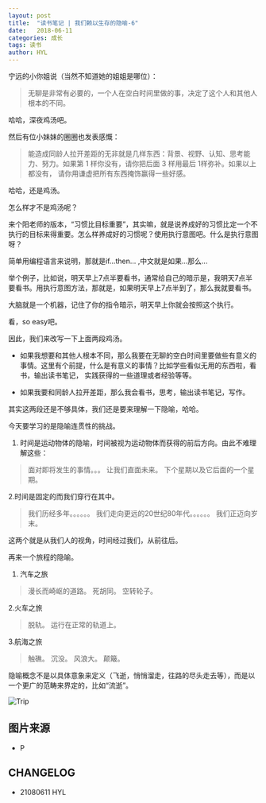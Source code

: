 ```yaml
---
layout: post
title:  "读书笔记 | 我们赖以生存的隐喻-6"
date:   2018-06-11
categories: 成长
tags: 读书
author: HYL
---
```



宁远的小你姐说（当然不知道她的姐姐是哪位）：

> 无聊是非常有必要的，一个人在空白时间里做的事，决定了这个人和其他人根本的不同。

哈哈，深夜鸡汤吧。

然后有位小妹妹的圈圈也发表感慨：

> 能造成同龄人拉开差距的无非就是几样东西：背景、视野、认知、思考能力、努力。如果第 1 样你没有，请你把后面 3 样用最后 1样弥补。如果以上都没有，
请你用谦虚把所有东西掩饰赢得一些好感。

哈哈，还是鸡汤。

怎么样才不是鸡汤呢？

来个阳老师的版本，“习惯比目标重要”，其实嘛，就是说养成好的习惯比定一个不执行的目标来得重要。怎么样养成好的习惯呢？使用执行意图吧。什么是执行意图呀？

简单用编程语言来说明，那就是if...then... ,中文就是如果...那么...

举个例子，比如说，明天早上7点半要看书，通常给自己的暗示是，我明天7点半要看书。用执行意图方法，那就是，如果明天早上7点半到了，那么我就要看书。

大脑就是一个机器，记住了你的指令暗示，明天早上你就会按照这个执行。

看，so easy吧。

因此，我们来改写一下上面两段鸡汤。

- 如果我想要和其他人根本不同，那么我要在无聊的空白时间里要做些有意义的事情。这里有个前提，什么是有意义的事情？比如学些看似无用的东西啦，看书，输出读书笔记，
实践获得的一些道理或者经验等等。

- 如果我要和同龄人拉开差距，那么我会看书，思考，输出读书笔记，写作。


其实这两段还是不够具体，我们还是要来理解一下隐喻，哈哈。

今天要学习的是隐喻连贯性的挑战。

1. 时间是运动物体的隐喻，时间被视为运动物体而获得的前后方向。由此不难理解这些：

> 面对即将发生的事情。。。
  让我们直面未来。
  下个星期以及它后面的一个星期。
  
2.时间是固定的而我们穿行在其中。

> 我们历经多年。。。。。。
  我们走向更远的20世纪80年代。。。。。。
  我们正迈向岁末。


这两个就是从我们人的视角，时间经过我们，从前往后。


再来一个旅程的隐喻。

1. 汽车之旅

> 漫长而崎岖的道路。
  死胡同。
  空转轮子。
  
2.火车之旅

> 脱轨。
  运行在正常的轨道上。
  
3.航海之旅

> 触礁。
  沉没。
  风浪大。
  颠簸。
 
隐喻概念不是以具体意象来定义（飞逝，悄悄溜走，往路的尽头走去等），而是以一个更广的范畴来界定的，比如“流逝”。

![Trip](https://images.pexels.com/photos/490466/pexels-photo-490466.jpeg?cs=srgb&dl=arizona-asphalt-beautiful-490466.jpg&fm=jpg)

## 图片来源
- P
## CHANGELOG
- 21080611 HYL

